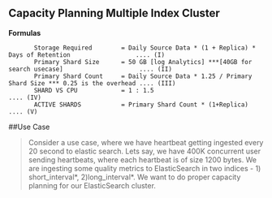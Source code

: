 ## Capacity Planning Multiple Index Cluster

**Formulas**
```
       Storage Required        = Daily Source Data * (1 + Replica) * Days of Retention                  .... (I)
       Primary Shard Size      = 50 GB [log Analytics] ***[40GB for search usecase]                     .... (II)
       Primary Shard Count     = Daily Source Data * 1.25 / Primary Shard Size *** 0.25 is the overhead .... (III) 
       SHARD VS CPU            = 1 : 1.5                                                                .... (IV)
       ACTIVE SHARDS           = Primary Shard Count * (1+Replica)                                      .... (V)
```

##Use Case
> Consider a use case, where we have heartbeat getting ingested every 20 second to elastic search. Lets say,
> we have 400K concurrent user sending heartbeats, where each heartbeat is of size 1200  bytes. We are 
>ingesting some quality metrics to ElasticSearch in two indices - 1) short_interval*, 2)long_interval*. We want to
>do proper capacity planning for our ElasticSearch cluster. 
